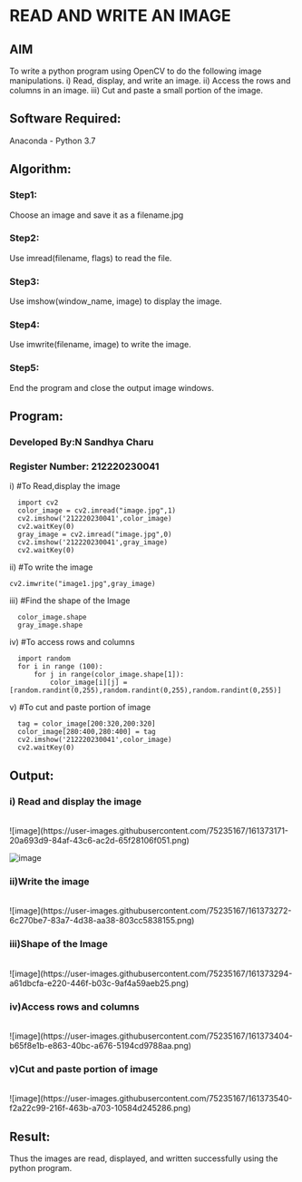 # READ AND WRITE AN IMAGE
## AIM
To write a python program using OpenCV to do the following image manipulations.
i) Read, display, and write an image.
ii) Access the rows and columns in an image.
iii) Cut and paste a small portion of the image.

## Software Required:
Anaconda - Python 3.7
## Algorithm:
### Step1:
Choose an image and save it as a filename.jpg
### Step2:
Use imread(filename, flags) to read the file.
### Step3:
Use imshow(window_name, image) to display the image.
### Step4:
Use imwrite(filename, image) to write the image.
### Step5:
End the program and close the output image windows.
## Program:
### Developed By:N Sandhya Charu
### Register Number: 212220230041
i) #To Read,display the image
```
  import cv2
  color_image = cv2.imread("image.jpg",1)
  cv2.imshow('212220230041',color_image)
  cv2.waitKey(0)
  gray_image = cv2.imread("image.jpg",0)
  cv2.imshow('212220230041',gray_image)
  cv2.waitKey(0)
```
ii) #To write the image
```
cv2.imwrite("image1.jpg",gray_image)

```
iii) #Find the shape of the Image
```
  color_image.shape
  gray_image.shape
```
iv) #To access rows and columns
```
  import random
  for i in range (100):
      for j in range(color_image.shape[1]):
          color_image[i][j] = [random.randint(0,255),random.randint(0,255),random.randint(0,255)]

```
v) #To cut and paste portion of image
```
  tag = color_image[200:320,200:320]
  color_image[280:400,280:400] = tag
  cv2.imshow('212220230041',color_image)
  cv2.waitKey(0)

```

## Output:

### i) Read and display the image

<br>
![image](https://user-images.githubusercontent.com/75235167/161373171-20a693d9-84af-43c6-ac2d-65f28106f051.png)

![image](https://user-images.githubusercontent.com/75235167/161373280-83324666-c349-41e0-b5a8-205dfbf615e9.png)
<br>

### ii)Write the image

<br>
![image](https://user-images.githubusercontent.com/75235167/161373272-6c270be7-83a7-4d38-aa38-803cc5838155.png)
<br>

### iii)Shape of the Image

<br>
![image](https://user-images.githubusercontent.com/75235167/161373294-a61dbcfa-e220-446f-b03c-9af4a59aeb25.png)
<br>

### iv)Access rows and columns
<br>
![image](https://user-images.githubusercontent.com/75235167/161373404-b65f8e1b-e863-40bc-a676-5194cd9788aa.png)
<br>

### v)Cut and paste portion of image
<br>
![image](https://user-images.githubusercontent.com/75235167/161373540-f2a22c99-216f-463b-a703-10584d245286.png)
<br>

## Result:
Thus the images are read, displayed, and written successfully using the python program.

